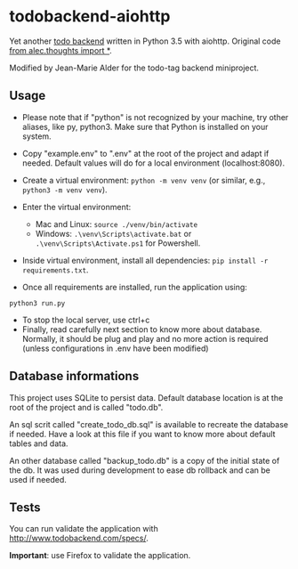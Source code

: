 # todobackend-aiohttp

Yet another [todo backend](http://todobackend.com) written in Python 3.5 with aiohttp. Original code [from alec.thoughts import \*](http://justanr.github.io/getting-start-with-aiohttpweb-a-todo-tutorial).

Modified by Jean-Marie Alder for the todo-tag backend miniproject.

## Usage
- Please note that if "python" is not recognized by your machine, try other aliases, like py, python3. Make sure that Python is installed on your system.

- Copy "example.env" to ".env" at the root of the project and adapt if needed. Default values will do for a local environment (localhost:8080).
- Create a virtual environment: ```python -m venv venv``` (or similar, e.g., ```python3 -m venv venv```). 
- Enter the virtual environment: 
  - Mac and Linux: ```source ./venv/bin/activate```
  - Windows: ```.\venv\Scripts\activate.bat``` or ```.\venv\Scripts\Activate.ps1``` for Powershell.
- Inside virtual environment, install all dependencies: ```pip install -r requirements.txt```.
- Once all requirements are installed, run the application using: 
```
python3 run.py
```
- To stop the local server, use ctrl+c
- Finally, read carefully next section to know more about database. Normally, it should be plug and play and no more action is required (unless configurations in .env have been modified)


## Database informations

This project uses SQLite to persist data.
Default database location is at the root of the project and is called "todo.db".

An sql scrit called "create_todo_db.sql" is available to recreate the database if needed. Have a look at this file if you want to know more about default tables and data.

An other database called "backup_todo.db" is a copy of the initial state of the db. It was used during development to ease db rollback and can be used if needed.


## Tests

You can run validate the application with http://www.todobackend.com/specs/.

**Important**: use Firefox to validate the application.
